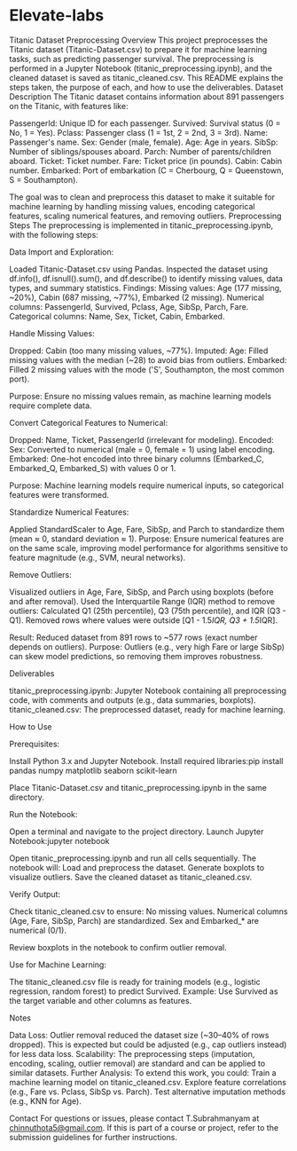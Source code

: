 # Elevate-labs

Titanic Dataset Preprocessing
Overview
This project preprocesses the Titanic dataset (Titanic-Dataset.csv) to prepare it for machine learning tasks, such as predicting passenger survival. The preprocessing is performed in a Jupyter Notebook (titanic_preprocessing.ipynb), and the cleaned dataset is saved as titanic_cleaned.csv. This README explains the steps taken, the purpose of each, and how to use the deliverables.
Dataset Description
The Titanic dataset contains information about 891 passengers on the Titanic, with features like:

PassengerId: Unique ID for each passenger.
Survived: Survival status (0 = No, 1 = Yes).
Pclass: Passenger class (1 = 1st, 2 = 2nd, 3 = 3rd).
Name: Passenger's name.
Sex: Gender (male, female).
Age: Age in years.
SibSp: Number of siblings/spouses aboard.
Parch: Number of parents/children aboard.
Ticket: Ticket number.
Fare: Ticket price (in pounds).
Cabin: Cabin number.
Embarked: Port of embarkation (C = Cherbourg, Q = Queenstown, S = Southampton).

The goal was to clean and preprocess this dataset to make it suitable for machine learning by handling missing values, encoding categorical features, scaling numerical features, and removing outliers.
Preprocessing Steps
The preprocessing is implemented in titanic_preprocessing.ipynb, with the following steps:

Data Import and Exploration:

Loaded Titanic-Dataset.csv using Pandas.
Inspected the dataset using df.info(), df.isnull().sum(), and df.describe() to identify missing values, data types, and summary statistics.
Findings:
Missing values: Age (177 missing, ~20%), Cabin (687 missing, ~77%), Embarked (2 missing).
Numerical columns: PassengerId, Survived, Pclass, Age, SibSp, Parch, Fare.
Categorical columns: Name, Sex, Ticket, Cabin, Embarked.




Handle Missing Values:

Dropped: Cabin (too many missing values, ~77%).
Imputed:
Age: Filled missing values with the median (~28) to avoid bias from outliers.
Embarked: Filled 2 missing values with the mode ('S', Southampton, the most common port).


Purpose: Ensure no missing values remain, as machine learning models require complete data.


Convert Categorical Features to Numerical:

Dropped: Name, Ticket, PassengerId (irrelevant for modeling).
Encoded:
Sex: Converted to numerical (male = 0, female = 1) using label encoding.
Embarked: One-hot encoded into three binary columns (Embarked_C, Embarked_Q, Embarked_S) with values 0 or 1.


Purpose: Machine learning models require numerical inputs, so categorical features were transformed.


Standardize Numerical Features:

Applied StandardScaler to Age, Fare, SibSp, and Parch to standardize them (mean ≈ 0, standard deviation ≈ 1).
Purpose: Ensure numerical features are on the same scale, improving model performance for algorithms sensitive to feature magnitude (e.g., SVM, neural networks).


Remove Outliers:

Visualized outliers in Age, Fare, SibSp, and Parch using boxplots (before and after removal).
Used the Interquartile Range (IQR) method to remove outliers:
Calculated Q1 (25th percentile), Q3 (75th percentile), and IQR (Q3 - Q1).
Removed rows where values were outside [Q1 - 1.5*IQR, Q3 + 1.5*IQR].


Result: Reduced dataset from 891 rows to ~577 rows (exact number depends on outliers).
Purpose: Outliers (e.g., very high Fare or large SibSp) can skew model predictions, so removing them improves robustness.




Deliverables

titanic_preprocessing.ipynb: Jupyter Notebook containing all preprocessing code, with comments and outputs (e.g., data summaries, boxplots).
titanic_cleaned.csv: The preprocessed dataset, ready for machine learning.

How to Use

Prerequisites:

Install Python 3.x and Jupyter Notebook.
Install required libraries:pip install pandas numpy matplotlib seaborn scikit-learn


Place Titanic-Dataset.csv and titanic_preprocessing.ipynb in the same directory.


Run the Notebook:

Open a terminal and navigate to the project directory.
Launch Jupyter Notebook:jupyter notebook


Open titanic_preprocessing.ipynb and run all cells sequentially.
The notebook will:
Load and preprocess the dataset.
Generate boxplots to visualize outliers.
Save the cleaned dataset as titanic_cleaned.csv.




Verify Output:

Check titanic_cleaned.csv to ensure:
No missing values.
Numerical columns (Age, Fare, SibSp, Parch) are standardized.
Sex and Embarked_* are numerical (0/1).


Review boxplots in the notebook to confirm outlier removal.


Use for Machine Learning:

The titanic_cleaned.csv file is ready for training models (e.g., logistic regression, random forest) to predict Survived.
Example: Use Survived as the target variable and other columns as features.



Notes

Data Loss: Outlier removal reduced the dataset size (~30–40% of rows dropped). This is expected but could be adjusted (e.g., cap outliers instead) for less data loss.
Scalability: The preprocessing steps (imputation, encoding, scaling, outlier removal) are standard and can be applied to similar datasets.
Further Analysis: To extend this work, you could:
Train a machine learning model on titanic_cleaned.csv.
Explore feature correlations (e.g., Fare vs. Pclass, SibSp vs. Parch).
Test alternative imputation methods (e.g., KNN for Age).



Contact
For questions or issues, please contact T.Subrahmanyam at chinnuthota5@gmail.com. If this is part of a course or project, refer to the submission guidelines for further instructions.
